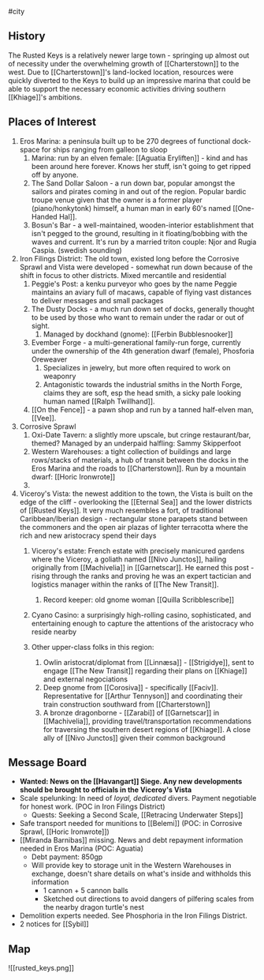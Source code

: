 #city 

## History
The Rusted Keys is a relatively newer large town - springing up almost out of necessity under the overwhelming growth of [[Charterstown]] to the west. Due to [[Charterstown]]'s land-locked location, resources were quickly diverted to the Keys to build up an impressive marina that could be able to support the necessary economic activities driving southern [[Khiage]]'s ambitions.
## Places of Interest
1. Eros Marina: a peninsula built up to be 270 degrees of functional dock-space for ships ranging from galleon to sloop
	1. Marina: run by an elven female: [[Aguatia Eryliften]] - kind and has been around here forever. Knows her stuff, isn't going to get ripped off by anyone.
	2. The Sand Dollar Saloon - a run down bar, popular amongst the sailors and pirates coming in and out of the region. Popular bardic troupe venue given that the owner is a former player (piano/honkytonk) himself, a human man in early 60's named [[One-Handed Hal]]. 
	3. Bosun's Bar - a well-maintained, wooden-interior establishment that isn't pegged to the ground, resulting in it floating/bobbing with the waves and current. It's run by a married triton couple: Njor and Rugia Caspia. (swedish sounding)
2. Iron Filings District: The old town, existed long before the Corrosive Sprawl and Vista were developed - somewhat run down because of the shift in focus to other districts. Mixed mercantile and residential
	1. Peggie's Post: a kenku purveyor who goes by the name Peggie maintains an aviary full of macaws, capable of flying vast distances to deliver messages and small packages
	2. The Dusty Docks - a much run down set of docks, generally thought to be used by those who want to remain under the radar or out of sight. 
		1. Managed by dockhand (gnome): [[Ferbin Bubblesnooker]]
	3. Evember Forge - a multi-generational family-run forge, currently under the ownership of the 4th generation dwarf (female), Phosforia Oreweaver
		1. Specializes in jewelry, but more often required to work on weaponry
		2. Antagonistic towards the industrial smiths in the North Forge, claims they are soft, esp the head smith, a sicky pale looking human named [[Ralph Twillhand]]. 
	4. [[On the Fence]] - a pawn shop and run by a tanned half-elven man, [[Vee]]. 
3. Corrosive Sprawl
	1. Oxi-Date Tavern: a slightly more upscale, but cringe restaurant/bar, themed? Managed by an underpaid halfling: Sammy Skipperfoot
	2. Western Warehouses: a tight collection of buildings and large rows/stacks of materials, a hub of transit between the docks in the Eros Marina and the roads to [[Charterstown]]. Run by a mountain dwarf: [[Horic Ironwrote]]
	3. 
4. Viceroy's Vista: the newest addition to the town, the Vista is built on the edge of the cliff - overlooking the [[Eternal Sea]] and the lower districts of [[Rusted Keys]]. It very much resembles a fort, of traditional Caribbean/Iberian design - rectangular stone parapets stand between the commoners and the open air plazas of lighter terracotta where the rich and new aristocracy spend their days
	1. Viceroy's estate: French estate with precisely manicured gardens where the Viceroy, a goliath named [[Nivo Junctos]], hailing originally from [[Machivelia]] in [[Garnetscar]]. He earned this post - rising through the ranks and proving he was an expert tactician and logistics manager within the ranks of [[The New Transit]]. 
		1. Record keeper: old gnome woman [[Quilla Scribblescribe]]
	
	2. Cyano Casino: a surprisingly high-rolling casino, sophisticated, and entertaining enough to capture the attentions of the aristocracy who reside nearby
	3. Other upper-class folks in this region:
		1. Owlin aristocrat/diplomat from [[Linnæsa]] - [[Strigidye]], sent to engage [[The New Transit]] regarding their plans on [[Khiage]] and external negociations
		2. Deep gnome from [[Corosiva]] - specifically [[Faciv]]. Representative for [[Arthur Tennyson]] and coordinating their train construction southward from [[Charterstown]]
		3. A bronze dragonborne - [[Zarabi]] of [[Garnetscar]] in [[Machivelia]], providing travel/transportation recommendations for traversing the southern desert regions of [[Khiage]]. A close ally of [[Nivo Junctos]] given their common background
## Message Board
- **Wanted: News on the [[Havangart]] Siege. Any new developments should be brought to officials in the Viceroy's Vista**
- Scale spelunking: In need of _loyal, dedicated_ divers. Payment negotiable for honest work. (POC in Iron Filings District)
	- Quests: Seeking a Second Scale, [[Retracing Underwater Steps]]
- Safe transport needed for munitions to [[Belemi]] (POC: in Corrosive Sprawl, [[Horic Ironwrote]])
- [[Miranda Barnibas]] missing. News and debt repayment information needed in Eros Marina (POC: Aguatia)
	- Debt payment: 850gp
	- Will provide key to storage unit in the Western Warehouses in exchange, doesn't share details on what's inside and withholds this information
		- 1 cannon + 5 cannon balls
		- Sketched out directions to avoid dangers of pilfering scales from the nearby dragon turtle's nest
- Demolition experts needed. See Phosphoria in the Iron Filings District.
- 2 notices for [[Sybil]]
## Map

![[rusted_keys.png]]
